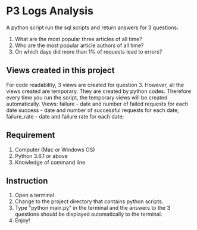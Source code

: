 # P3 Logs Analysis

A python script run the sql scripts and return answers for 3 questions:
1. What are the most popular three articles of all time?
2. Who are the most popular article authors of all time?
3. On which days did more than 1% of requests lead to errors?

## Views created in this project
For code readability, 3 views are created for question 3.
However, all the views created are temporary. They are created by python codes. Therefore every time you run the script, the temporary views will be created automatically.
Views:
failure - date and number of failed requests for each date
success - date and number of successful requests for each date;
failure_rate - date and failure rate for each date;

## Requirement
1. Computer (Mac or Windows OS)
2. Python 3.6.1 or above
3. Knowledge of command line

## Instruction
1. Open a terminal
2. Change to the project directory that contains python scripts.
3. Type "python main.py" in the terminal and the answers to the 3 questions should be displayed automatically to the terminal.
4. Enjoy!
